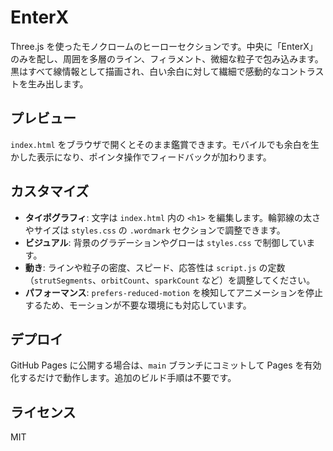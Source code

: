 # EnterX

Three.js を使ったモノクロームのヒーローセクションです。中央に「EnterX」のみを配し、周囲を多層のライン、フィラメント、微細な粒子で包み込みます。黒はすべて線情報として描画され、白い余白に対して繊細で感動的なコントラストを生み出します。

## プレビュー

`index.html` をブラウザで開くとそのまま鑑賞できます。モバイルでも余白を生かした表示になり、ポインタ操作でフィードバックが加わります。

## カスタマイズ

- **タイポグラフィ**: 文字は `index.html` 内の `<h1>` を編集します。輪郭線の太さやサイズは `styles.css` の `.wordmark` セクションで調整できます。
- **ビジュアル**: 背景のグラデーションやグローは `styles.css` で制御しています。
- **動き**: ラインや粒子の密度、スピード、応答性は `script.js` の定数（`strutSegments`、`orbitCount`、`sparkCount` など）を調整してください。
- **パフォーマンス**: `prefers-reduced-motion` を検知してアニメーションを停止するため、モーションが不要な環境にも対応しています。

## デプロイ

GitHub Pages に公開する場合は、`main` ブランチにコミットして Pages を有効化するだけで動作します。追加のビルド手順は不要です。

## ライセンス

MIT
